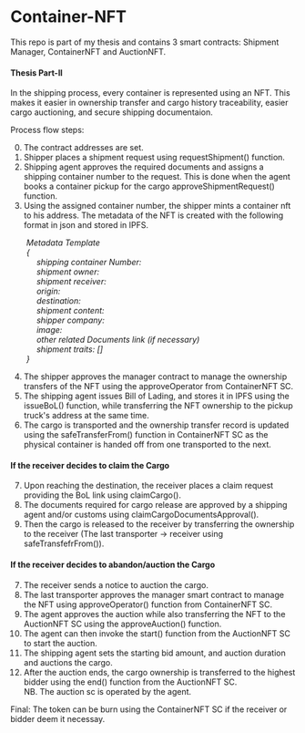 # Container-NFT

This repo is part of my thesis and contains 3 smart contracts: Shipment Manager, ContainerNFT and AuctionNFT.

#### Thesis Part-II

In the shipping process, every container is represented using an NFT.
This makes it easier in ownership transfer and cargo history traceability,
easier cargo auctioning, and secure shipping documentaion.

Process flow steps: <br>

0. The contract addresses are set.
1. Shipper places a shipment request using requestShipment() function.
2. Shipping agent approves the required documents and assigns a shipping container number to the request. This is done when the agent books a container pickup for the cargo approveShipmentRequest() function.
3. Using the assigned container number, the shipper mints a container nft to his address.
   The metadata of the NFT is created with the following format in json and stored in IPFS.

&emsp;&emsp;_Metadata Template <br>
&emsp;&emsp;{ <br>
&emsp;&emsp;&emsp; shipping container Number: <br>
&emsp;&emsp;&emsp; shipment owner: <br>
&emsp;&emsp;&emsp; shipment receiver: <br>
&emsp;&emsp;&emsp; origin: <br>
&emsp;&emsp;&emsp; destination: <br>
&emsp;&emsp;&emsp; shipment content: <br>
&emsp;&emsp;&emsp; shipper company: <br>
&emsp;&emsp;&emsp; image: <br>
&emsp;&emsp;&emsp; other related Documents link (if necessary) <br>
&emsp;&emsp;&emsp; shipment traits: []<br>
&emsp;&emsp;}_


4. The shipper approves the manager contract to manage the ownership transfers of the NFT using the approveOperator from ContainerNFT SC.
5. The shipping agent issues Bill of Lading, and stores it in IPFS using the issueBoL() function, while transferring the NFT ownership to the pickup truck's address at the same time.
6. The cargo is transported and the ownership transfer record is updated using the safeTransferFrom() function in ContainerNFT SC as the physical container is handed off from one transported to the next.

#### If the receiver decides to claim the Cargo

7. Upon reaching the destination, the receiver places a claim request providing the BoL link using claimCargo().
8. The documents required for cargo release are approved by a shipping agent and/or customs using claimCargoDocumentsApproval().
9. Then the cargo is released to the receiver by transferring the ownership to the receiver (The last transporter -> receiver using safeTransfefrFrom()).

#### If the receiver decides to abandon/auction the Cargo

7. The receiver sends a notice to auction the cargo.
8. The last transporter approves the manager smart contract to manage the NFT using approveOperator() function from ContainerNFT SC.
9. The agent approves the auction while also transferring the NFT to the AuctionNFT SC using the approveAuction() function.
10. The agent can then invoke the start() function from the AuctionNFT SC to start the auction.
11. The shipping agent sets the starting bid amount, and auction duration and auctions the cargo.
12. After the auction ends, the cargo ownership is transferred to the highest bidder using the end() function from the AuctionNFT SC. <br>
NB. The auction sc is operated by the agent.

Final: The token can be burn using the ContainerNFT SC if the receiver or bidder deem it necessay.
